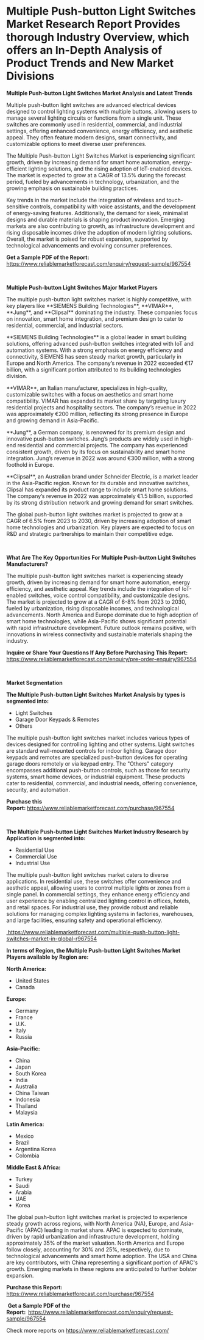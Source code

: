 <p><h1>Multiple Push-button Light Switches Market Research Report Provides thorough Industry Overview, which offers an In-Depth Analysis of Product Trends and New Market Divisions</h1></p><p><strong>Multiple Push-button Light Switches Market Analysis and Latest Trends</strong></p>
<p><p>Multiple push-button light switches are advanced electrical devices designed to control lighting systems with multiple buttons, allowing users to manage several lighting circuits or functions from a single unit. These switches are commonly used in residential, commercial, and industrial settings, offering enhanced convenience, energy efficiency, and aesthetic appeal. They often feature modern designs, smart connectivity, and customizable options to meet diverse user preferences.</p><p>The Multiple Push-button Light Switches Market is experiencing significant growth, driven by increasing demand for smart home automation, energy-efficient lighting solutions, and the rising adoption of IoT-enabled devices. The market is expected to grow at a CAGR of 13.5% during the forecast period, fueled by advancements in technology, urbanization, and the growing emphasis on sustainable building practices.</p><p>Key trends in the market include the integration of wireless and touch-sensitive controls, compatibility with voice assistants, and the development of energy-saving features. Additionally, the demand for sleek, minimalist designs and durable materials is shaping product innovation. Emerging markets are also contributing to growth, as infrastructure development and rising disposable incomes drive the adoption of modern lighting solutions. Overall, the market is poised for robust expansion, supported by technological advancements and evolving consumer preferences.</p></p>
<p><strong>Get a Sample PDF of the Report:&nbsp;</strong> <a href="https://www.reliablemarketforecast.com/enquiry/request-sample/967554?utm_campaign=1144&utm_medium=2&utm_source=Github&utm_content=ia&utm_term=20012025&utm_id=multiple-push-button-light-switches">https://www.reliablemarketforecast.com/enquiry/request-sample/967554</a></p>
<p>&nbsp;</p>
<p><strong>Multiple Push-button Light Switches Major Market Players</strong></p>
<p><p>The multiple push-button light switches market is highly competitive, with key players like **SIEMENS Building Technologies**, **VIMAR**, **Jung**, and **Clipsal** dominating the industry. These companies focus on innovation, smart home integration, and premium design to cater to residential, commercial, and industrial sectors.</p><p>**SIEMENS Building Technologies** is a global leader in smart building solutions, offering advanced push-button switches integrated with IoT and automation systems. With a strong emphasis on energy efficiency and connectivity, SIEMENS has seen steady market growth, particularly in Europe and North America. The company’s revenue in 2022 exceeded €17 billion, with a significant portion attributed to its building technologies division.</p><p>**VIMAR**, an Italian manufacturer, specializes in high-quality, customizable switches with a focus on aesthetics and smart home compatibility. VIMAR has expanded its market share by targeting luxury residential projects and hospitality sectors. The company’s revenue in 2022 was approximately €200 million, reflecting its strong presence in Europe and growing demand in Asia-Pacific.</p><p>**Jung**, a German company, is renowned for its premium design and innovative push-button switches. Jung’s products are widely used in high-end residential and commercial projects. The company has experienced consistent growth, driven by its focus on sustainability and smart home integration. Jung’s revenue in 2022 was around €300 million, with a strong foothold in Europe.</p><p>**Clipsal**, an Australian brand under Schneider Electric, is a market leader in the Asia-Pacific region. Known for its durable and innovative switches, Clipsal has expanded its product range to include smart home solutions. The company’s revenue in 2022 was approximately €1.5 billion, supported by its strong distribution network and growing demand for smart switches.</p><p>The global push-button light switches market is projected to grow at a CAGR of 6.5% from 2023 to 2030, driven by increasing adoption of smart home technologies and urbanization. Key players are expected to focus on R&D and strategic partnerships to maintain their competitive edge.</p></p>
<p>&nbsp;</p>
<p><strong>What Are The Key Opportunities For Multiple Push-button Light Switches Manufacturers?</strong></p>
<p><p>The multiple push-button light switches market is experiencing steady growth, driven by increasing demand for smart home automation, energy efficiency, and aesthetic appeal. Key trends include the integration of IoT-enabled switches, voice control compatibility, and customizable designs. The market is projected to grow at a CAGR of 6-8% from 2023 to 2030, fueled by urbanization, rising disposable incomes, and technological advancements. North America and Europe dominate due to high adoption of smart home technologies, while Asia-Pacific shows significant potential with rapid infrastructure development. Future outlook remains positive, with innovations in wireless connectivity and sustainable materials shaping the industry.</p></p>
<p><strong>Inquire or Share Your Questions If Any Before Purchasing This Report:</strong> <a href="https://www.reliablemarketforecast.com/enquiry/pre-order-enquiry/967554?utm_campaign=1144&utm_medium=2&utm_source=Github&utm_content=ia&utm_term=20012025&utm_id=multiple-push-button-light-switches">https://www.reliablemarketforecast.com/enquiry/pre-order-enquiry/967554</a></p>
<p>&nbsp;</p>
<p><strong>Market Segmentation</strong></p>
<p><strong>The Multiple Push-button Light Switches Market Analysis by types is segmented into:</strong></p>
<p><ul><li>Light Switches</li><li>Garage Door Keypads & Remotes</li><li>Others</li></ul></p>
<p><p>The multiple push-button light switches market includes various types of devices designed for controlling lighting and other systems. Light switches are standard wall-mounted controls for indoor lighting. Garage door keypads and remotes are specialized push-button devices for operating garage doors remotely or via keypad entry. The "Others" category encompasses additional push-button controls, such as those for security systems, smart home devices, or industrial equipment. These products cater to residential, commercial, and industrial needs, offering convenience, security, and automation.</p></p>
<p><strong>Purchase this Report:&nbsp;</strong><a href="https://www.reliablemarketforecast.com/purchase/967554?utm_campaign=1144&utm_medium=2&utm_source=Github&utm_content=ia&utm_term=20012025&utm_id=multiple-push-button-light-switches">https://www.reliablemarketforecast.com/purchase/967554</a></p>
<p>&nbsp;</p>
<p><strong>The Multiple Push-button Light Switches Market Industry Research by Application is segmented into:</strong></p>
<p><ul><li>Residential Use</li><li>Commercial Use</li><li>Industrial Use</li></ul></p>
<p><p>The multiple push-button light switches market caters to diverse applications. In residential use, these switches offer convenience and aesthetic appeal, allowing users to control multiple lights or zones from a single panel. In commercial settings, they enhance energy efficiency and user experience by enabling centralized lighting control in offices, hotels, and retail spaces. For industrial use, they provide robust and reliable solutions for managing complex lighting systems in factories, warehouses, and large facilities, ensuring safety and operational efficiency.</p></p>
<p><a href="https://www.reliablemarketforecast.com/multiple-push-button-light-switches-market-in-global-r967554?utm_campaign=1144&utm_medium=2&utm_source=Github&utm_content=ia&utm_term=20012025&utm_id=multiple-push-button-light-switches">&nbsp;https://www.reliablemarketforecast.com/multiple-push-button-light-switches-market-in-global-r967554</a></p>
<p><strong>In terms of Region, the Multiple Push-button Light Switches Market Players available by Region are:</strong></p>
<p>
    <p> <strong> North America: </strong>
        <ul>
            <li>United States</li>
            <li>Canada</li>
        </ul>
        </p> 
    <p> <strong> Europe: </strong>
        <ul>
            <li>Germany</li>
            <li>France</li>
            <li>U.K.</li>
            <li>Italy</li>
            <li>Russia</li>
        </ul>
        </p> 
    <p> <strong> Asia-Pacific: </strong>
        <ul>
            <li>China</li>
            <li>Japan</li>
            <li>South Korea</li>
            <li>India</li>
            <li>Australia</li>
            <li>China Taiwan</li>
            <li>Indonesia</li>
            <li>Thailand</li>
            <li>Malaysia</li>
        </ul>
        </p> 
    <p> <strong> Latin America: </strong>
        <ul>
            <li>Mexico</li>
            <li>Brazil</li>
            <li>Argentina Korea</li>
            <li>Colombia</li>
        </ul>
        </p> 
    <p> <strong> Middle East & Africa: </strong>
        <ul>
            <li>Turkey</li>
            <li>Saudi</li>
            <li>Arabia</li>
            <li>UAE</li>
            <li>Korea</li>
        </ul>
    </p>
    </p>
<p><p>The global push-button light switches market is projected to experience steady growth across regions, with North America (NA), Europe, and Asia-Pacific (APAC) leading in market share. APAC is expected to dominate, driven by rapid urbanization and infrastructure development, holding approximately 35% of the market valuation. North America and Europe follow closely, accounting for 30% and 25%, respectively, due to technological advancements and smart home adoption. The USA and China are key contributors, with China representing a significant portion of APAC's growth. Emerging markets in these regions are anticipated to further bolster expansion.</p></p>
<p><strong>Purchase this Report: </strong><a href="https://www.reliablemarketforecast.com/purchase/967554?utm_campaign=1144&utm_medium=2&utm_source=Github&utm_content=ia&utm_term=20012025&utm_id=multiple-push-button-light-switches">https://www.reliablemarketforecast.com/purchase/967554</a></p>
<p>&nbsp;<strong>Get a Sample PDF of the Report:&nbsp;&nbsp;</strong><a href="https://www.reliablemarketforecast.com/enquiry/request-sample/967554?utm_campaign=1144&utm_medium=2&utm_source=Github&utm_content=ia&utm_term=20012025&utm_id=multiple-push-button-light-switches">https://www.reliablemarketforecast.com/enquiry/request-sample/967554</a></p>
<p><strong></strong></p>
<p>Check more reports on <a href="https://www.reliablemarketforecast.com/?utm_campaign=1144&utm_medium=2&utm_source=Github&utm_content=ia&utm_term=20012025&utm_id=multiple-push-button-light-switches">https://www.reliablemarketforecast.com/</a></p>
